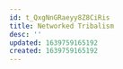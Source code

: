 ```yaml
---
id: t_QxgNnGRaeyy8Z8CiRis
title: Networked Tribalism
desc: ''
updated: 1639759165192
created: 1639759165192
---
```


